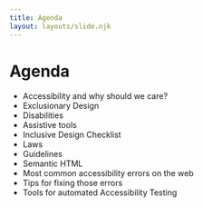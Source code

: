 ```yaml
---
title: Agenda
layout: layouts/slide.njk
---
```


# Agenda

- Accessibility and why should we care?
- Exclusionary Design
- Disabilities
- Assistive tools
- Inclusive Design Checklist
- Laws
- Guidelines
- Semantic HTML
- Most common accessibility errors on the web
- Tips for fixing those errors
- Tools for automated Accessibility Testing
